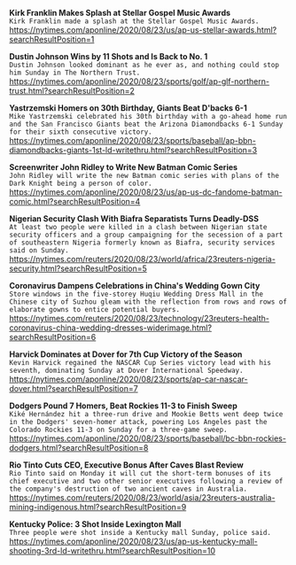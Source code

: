**Kirk Franklin Makes Splash at Stellar Gospel Music Awards**\
`Kirk Franklin made a splash at the Stellar Gospel Music Awards. `\
https://nytimes.com/aponline/2020/08/23/us/ap-us-stellar-awards.html?searchResultPosition=1

**Dustin Johnson Wins by 11 Shots and Is Back to No. 1**\
`Dustin Johnson looked dominant as he ever as, and nothing could stop him Sunday in The Northern Trust.`\
https://nytimes.com/aponline/2020/08/23/sports/golf/ap-glf-northern-trust.html?searchResultPosition=2

**Yastrzemski Homers on 30th Birthday, Giants Beat D'backs 6-1**\
`Mike Yastrzemski celebrated his 30th birthday with a go-ahead home run and the San Francisco Giants beat the Arizona Diamondbacks 6-1 Sunday for their sixth consecutive victory.`\
https://nytimes.com/aponline/2020/08/23/sports/baseball/ap-bbn-diamondbacks-giants-1st-ld-writethru.html?searchResultPosition=3

**Screenwriter John Ridley to Write New Batman Comic Series**\
`John Ridley will write the new Batman comic series with plans of the Dark Knight being a person of color.`\
https://nytimes.com/aponline/2020/08/23/us/ap-us-dc-fandome-batman-comic.html?searchResultPosition=4

**Nigerian Security Clash With Biafra Separatists Turns Deadly-DSS**\
`At least two people were killed in a clash between Nigerian state security officers and a group campaigning for the secession of a part of southeastern Nigeria formerly known as Biafra, security services said on Sunday. `\
https://nytimes.com/reuters/2020/08/23/world/africa/23reuters-nigeria-security.html?searchResultPosition=5

**Coronavirus Dampens Celebrations in China's Wedding Gown City**\
`Store windows in the five-storey Huqiu Wedding Dress Mall in the Chinese city of Suzhou gleam with the reflection from rows and rows of elaborate gowns to entice potential buyers.`\
https://nytimes.com/reuters/2020/08/23/technology/23reuters-health-coronavirus-china-wedding-dresses-widerimage.html?searchResultPosition=6

**Harvick Dominates at Dover for 7th Cup Victory of the Season**\
`Kevin Harvick regained the NASCAR Cup Series victory lead with his seventh, dominating Sunday at Dover International Speedway.`\
https://nytimes.com/aponline/2020/08/23/sports/ap-car-nascar-dover.html?searchResultPosition=7

**Dodgers Pound 7 Homers, Beat Rockies 11-3 to Finish Sweep**\
`Kiké Hernández hit a three-run drive and Mookie Betts went deep twice in the Dodgers' seven-homer attack, powering Los Angeles past the Colorado Rockies 11-3 on Sunday for a three-game sweep.`\
https://nytimes.com/aponline/2020/08/23/sports/baseball/bc-bbn-rockies-dodgers.html?searchResultPosition=8

**Rio Tinto Cuts CEO, Executive Bonus After Caves Blast Review**\
`Rio Tinto said on Monday it will cut the short-term bonuses of its chief executive and two other senior executives following a review of the company's destruction of two ancient caves in Australia.`\
https://nytimes.com/reuters/2020/08/23/world/asia/23reuters-australia-mining-indigenous.html?searchResultPosition=9

**Kentucky Police: 3 Shot Inside Lexington Mall**\
`Three people were shot inside a Kentucky mall Sunday, police said.`\
https://nytimes.com/aponline/2020/08/23/us/ap-us-kentucky-mall-shooting-3rd-ld-writethru.html?searchResultPosition=10


